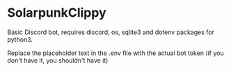 # SolarpunkClippy
Basic Discord bot, requires discord, os, sqlite3 and dotenv packages for python3.

Replace the placeholder text in the .env file with the actual bot token (if you don't have it, you shouldn't have it)
